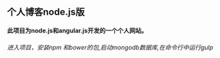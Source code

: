 ## 个人博客node.js版
#### 此项目为node.js和angular.js开发的一个个人网站。
###### 进入项目，安装npm 和bower的包,启动mongodb数据库,在命令行中运行gulp

